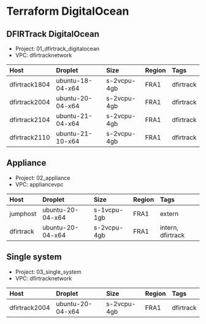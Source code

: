 # Terraform DigitalOcean

## DFIRTrack DigitalOcean

* Project: 01_dfirtrack_digitalocean
* VPC: dfirtracknetwork

| Host          | Droplet           | Size          | Region    | Tags                  |
|:--------------|:------------------|:--------------|:----------|:----------------------|
| dfirtrack1804 | ubuntu-18-04-x64  | s-2vcpu-4gb   | FRA1      | dfirtrack             |
| dfirtrack2004 | ubuntu-20-04-x64  | s-2vcpu-4gb   | FRA1      | dfirtrack             |
| dfirtrack2104 | ubuntu-21-04-x64  | s-2vcpu-4gb   | FRA1      | dfirtrack             |
| dfirtrack2110 | ubuntu-21-10-x64  | s-2vcpu-4gb   | FRA1      | dfirtrack             |

## Appliance

* Project: 02_appliance
* VPC: appliancevpc

| Host          | Droplet           | Size          | Region    | Tags                  |
|:--------------|:------------------|:--------------|:----------|:----------------------|
| jumphost      | ubuntu-20-04-x64  | s-1vcpu-1gb   | FRA1      | extern                |
| dfirtrack     | ubuntu-20-04-x64  | s-2vcpu-4gb   | FRA1      | intern, dfirtrack     |

## Single system

* Project: 03_single_system
* VPC: dfirtracknetwork

| Host          | Droplet           | Size          | Region    | Tags                  |
|:--------------|:------------------|:--------------|:----------|:----------------------|
| dfirtrack2004 | ubuntu-20-04-x64  | s-2vcpu-4gb   | FRA1      | dfirtrack             |
